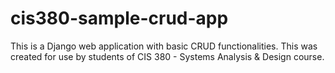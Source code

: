 # cis380-sample-crud-app
This is a Django web application with basic CRUD functionalities. This was created for use by students of CIS 380 - Systems Analysis &amp; Design course.
